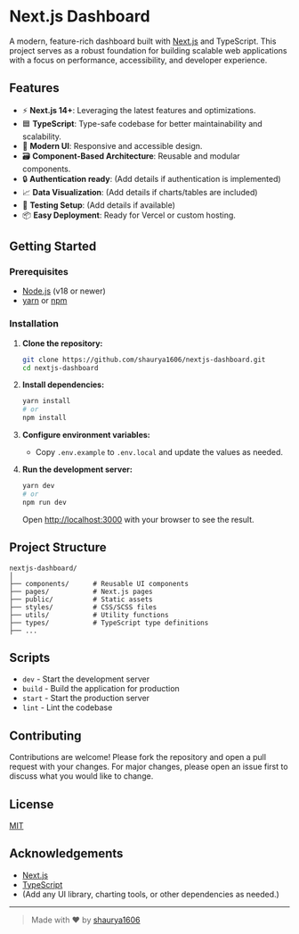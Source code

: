 # Next.js Dashboard

A modern, feature-rich dashboard built with [Next.js](https://nextjs.org/) and TypeScript. This project serves as a robust foundation for building scalable web applications with a focus on performance, accessibility, and developer experience.

## Features
 
- ⚡ **Next.js 14+**: Leveraging the latest features and optimizations.
- 🟦 **TypeScript**: Type-safe codebase for better maintainability and scalability.
- 🎨 **Modern UI**: Responsive and accessible design.
- 🗃️ **Component-Based Architecture**: Reusable and modular components.
- 🔒 **Authentication ready**: (Add details if authentication is implemented) 
- 📈 **Data Visualization**: (Add details if charts/tables are included)
- 🧪 **Testing Setup**: (Add details if available)
- 📦 **Easy Deployment**: Ready for Vercel or custom hosting.

## Getting Started

### Prerequisites

- [Node.js](https://nodejs.org/) (v18 or newer)
- [yarn](https://yarnpkg.com/) or [npm](https://www.npmjs.com/)

### Installation

1. **Clone the repository:**

   ```bash
   git clone https://github.com/shaurya1606/nextjs-dashboard.git
   cd nextjs-dashboard
   ```

2. **Install dependencies:**

   ```bash
   yarn install
   # or
   npm install
   ```

3. **Configure environment variables:**

   - Copy `.env.example` to `.env.local` and update the values as needed.

4. **Run the development server:**

   ```bash
   yarn dev
   # or
   npm run dev
   ```

   Open [http://localhost:3000](http://localhost:3000) with your browser to see the result.

## Project Structure

```
nextjs-dashboard/
│
├── components/      # Reusable UI components
├── pages/           # Next.js pages
├── public/          # Static assets
├── styles/          # CSS/SCSS files
├── utils/           # Utility functions
├── types/           # TypeScript type definitions
├── ...
```

## Scripts

- `dev` - Start the development server
- `build` - Build the application for production
- `start` - Start the production server
- `lint` - Lint the codebase

## Contributing

Contributions are welcome! Please fork the repository and open a pull request with your changes. For major changes, please open an issue first to discuss what you would like to change.

## License

[MIT](LICENSE)

## Acknowledgements

- [Next.js](https://nextjs.org/)
- [TypeScript](https://www.typescriptlang.org/)
- (Add any UI library, charting tools, or other dependencies as needed.)

---

> Made with ❤️ by [shaurya1606](https://github.com/shaurya1606)
```
